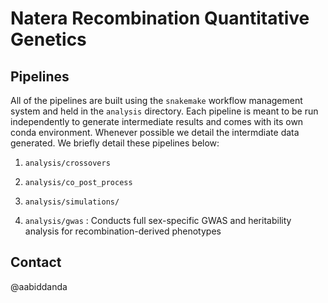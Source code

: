 # Natera Recombination Quantitative Genetics

## Pipelines

All of the pipelines are built using the `snakemake` workflow management system and held in the `analysis` directory. Each pipeline is meant to be run independently to generate intermediate results and comes with its own conda environment. Whenever possible we detail the intermdiate data generated. We briefly detail these pipelines below:

1. `analysis/crossovers`

2. `analysis/co_post_process`

3. `analysis/simulations/`

4. `analysis/gwas` : Conducts full sex-specific GWAS and heritability analysis for recombination-derived phenotypes

## Contact

@aabiddanda

